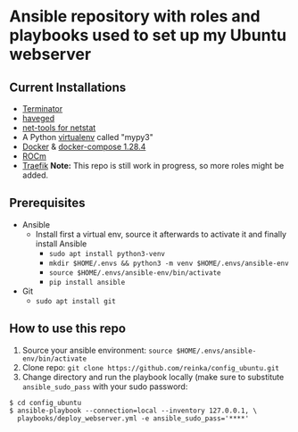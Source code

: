 # Ansible repository with roles and playbooks used to set up my Ubuntu webserver
## Current Installations
* [Terminator](https://terminator-gtk3.readthedocs.io/en/latest/)
* [haveged](https://linux.die.net/man/8/haveged)
* [net-tools for netstat](https://www.linux.co.cr/ldp/lfs/appendixa/net-tools.html)
* A Python [virtualenv](https://docs.python.org/3/library/venv.html) called "mypy3"
* [Docker](https://docs.docker.com/engine/) & [docker-compose 1.28.4](https://docs.docker.com/compose/)
* [ROCm](https://rocmdocs.amd.com/en/latest/Installation_Guide/Installation-Guide.html#software-stack-for-amd-gpu)
* [Traefik](https://traefik.io/)
**Note:** This repo is still work in progress, so more roles might be added.

## Prerequisites
* Ansible
  * Install first a virtual env, source it afterwards to activate it and finally install Ansible
    * `sudo apt install python3-venv`
    * `mkdir $HOME/.envs && python3 -m venv $HOME/.envs/ansible-env`
    * `source $HOME/.envs/ansible-env/bin/activate`
    * `pip install ansible`
 * Git
   * `sudo apt install git`

## How to use this repo

1. Source your ansible environment: `source $HOME/.envs/ansible-env/bin/activate`
2. Clone repo: `git clone https://github.com/reinka/config_ubuntu.git`
3. Change directory and run the playbook locally (make sure to substitute `ansible_sudo_pass` with your
 sudo password:
```shell script
$ cd config_ubuntu 
$ ansible-playbook --connection=local --inventory 127.0.0.1, \ 
  playbooks/deploy_webserver.yml -e ansible_sudo_pass='****'
```
